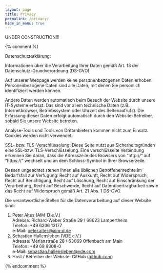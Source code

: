 ```yaml
---
layout: page
title: Privacy
permalink: /privacy/
hide_in_menu: true
---
```


UNDER CONSTRUCTION!!!  

{% comment %}

Datenschutzerklärung:  

Informationen über die Verarbeitung Ihrer Daten gemäß Art. 13 der Datenschutz-Grundverordnung (DS-GVO)  

Auf unserer Webpage werden keine personenbezogenen Daten erhoben. Personenbezogene Daten sind alle Daten, mit denen Sie persönlich identifiziert werden können.  

Andere Daten werden automatisch beim Besuch der Website durch unsere IT-Systeme erfasst. Das sind vor allem technische Daten (z.B. Internetbrowser, Betriebssystem oder Uhrzeit des Seitenaufrufs). Die Erfassung dieser Daten erfolgt automatisch durch den Website-Betreiber, sobald Sie unsere Website betreten.  

Analyse-Tools und Tools von Drittanbietern kommen nicht zum Einsatz. Cookies werden nicht verwendet.  

SSL- bzw. TLS-Verschlüsselung: Diese Seite nutzt aus Sicherheitsgründen eine SSL-bzw. TLS-Verschlüsselung. Eine verschlüsselte Verbindung erkennen Sie daran, dass die Adresszeile des Browsers von “http://” auf “https://” wechselt und an dem Schloss-Symbol in Ihrer Browserzeile.  

Dessen ungeachtet stehen Ihnen alle üblichen Betroffenenrechte im Bedarfsfall zur Verfügung: Recht auf Auskunft, Recht auf Widerspruch, Recht auf Berichtigung, Recht auf Löschung, Recht auf Einschränkung der Verarbeitung, Recht auf Beschwerde, Recht auf Datenübertragbarkeit sowie das Recht auf Widerspruch gemäß Art. 21 Abs. 1 DS-GVO.  


Die verantwortliche Stellen für die Datenverarbeitung auf dieser Website sind:    
1) Peter Altes (AIM-D e.V.)  
Adresse: Richard-Weber Straße 29 / 68623 Lampertheim  
Telefon:  ‭+49 6206 13177‬  
e-Mail: [peter.altes@aim-d.de](mailto:peter.altes@aim-d.de)
2) Sebastian Hallensleben (VDE e.V.)  
Adresse: Merianstraße 28 / 63069 Offenbach am Main  
Telefon: +49 69 6308-0  
e-Mail: [sebastian.hallensleben@vde.com](mailto:sebastian.hallensleben@vde.com)
3) Host / Betreiber der Website: GitHub (<a href="https://github.com/">github.com</a>)

{% endcomment %}


